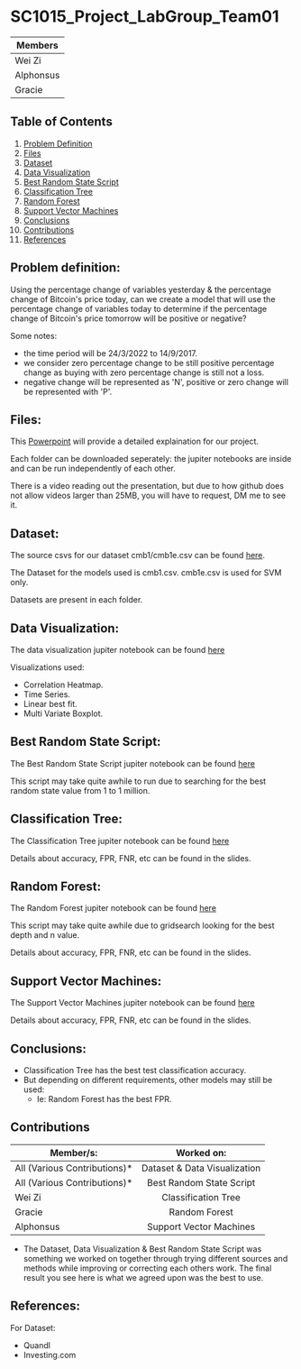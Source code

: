 # SC1015_Project_LabGroup_Team01

| Members       |
| ------------- |
| Wei Zi      |
| Alphonsus      |
| Gracie |

## Table of Contents  
1. [Problem Definition](#problem-definition)  
2. [Files](#files)
3. [Dataset](#dataset)
4. [Data Visualization](#data-visualization)
5. [Best Random State Script](#best-random-state-script)
6. [Classification Tree](#classification-tree)
7. [Random Forest](#random-forest)
8. [Support Vector Machines](#support-vector-machines)
9. [Conclusions](#conclusions)
10. [Contributions](#contributions)
11. [References](#references)

<a name="headers"/>


## Problem definition:
Using the percentage change of variables yesterday & the percentage change of Bitcoin's price today, can we create a model that will use the percentage change of variables today to determine if the percentage change of Bitcoin's price tomorrow will be positive or negative?

Some notes:
- the time period will be 24/3/2022 to 14/9/2017.
- we consider zero percentage change to be still positive percentage change as buying with zero percentage change is still not a loss.
- negative change will be represented as 'N', positive or zero change will be represented with 'P'.

## Files:
This [Powerpoint](https://github.com/zlw9991/SC1015_Project_LabGroup_Team01/blob/main/LabGroup_Team01.pptx) will provide a detailed explaination for our project.

Each folder can be downloaded seperately: the jupiter notebooks are inside and can be run independently of each other.

There is a video reading out the presentation, but due to how github does not allow videos larger than 25MB, you will have to request, DM me to see it.

## Dataset:
The source csvs for our dataset cmb1/cmb1e.csv can be found [here](https://github.com/zlw9991/SC1015_Project_LabGroup_Team01/tree/main/1_DataVisualization).

The Dataset for the models used is cmb1.csv. cmb1e.csv is used for SVM only.

Datasets are present in each folder.

## Data Visualization:
The data visualization jupiter notebook can be found [here](https://github.com/zlw9991/SC1015_Project_LabGroup_Team01/tree/main/1_DataVisualization)

Visualizations used:
- Correlation Heatmap.
- Time Series.
- Linear best fit.
- Multi Variate Boxplot.

## Best Random State Script:
The Best Random State Script jupiter notebook can be found [here](https://github.com/zlw9991/SC1015_Project_LabGroup_Team01/tree/main/2_ClassficationTree_And_BestRandomState)

This script may take quite awhile to run due to searching for the best random state value from 1 to 1 million.

## Classification Tree:
The Classification Tree jupiter notebook can be found [here](https://github.com/zlw9991/SC1015_Project_LabGroup_Team01/tree/main/2_ClassficationTree_And_BestRandomState)

Details about accuracy, FPR, FNR, etc can be found in the slides.

## Random Forest:
The Random Forest jupiter notebook can be found [here](https://github.com/zlw9991/SC1015_Project_LabGroup_Team01/tree/main/3_RandomForest)

This script may take quite awhile due to gridsearch looking for the best depth and n value.

Details about accuracy, FPR, FNR, etc can be found in the slides.

## Support Vector Machines:
The Support Vector Machines jupiter notebook can be found [here](https://github.com/zlw9991/SC1015_Project_LabGroup_Team01/tree/main/4_SupportVectorMachines)

Details about accuracy, FPR, FNR, etc can be found in the slides.

## Conclusions:

- Classification Tree has the best test classification accuracy. 
- But depending on different requirements, other models may still be used:
    - Ie: Random Forest has the best FPR.


## Contributions

| Member/s:        | Worked on:           |
| ------------- |:-------------:|
| All (Various Contributions)*    | Dataset & Data Visualization |
| All (Various Contributions)*      | Best Random State Script      |
| Wei Zi | Classification Tree      |
| Gracie | Random Forest      |
| Alphonsus | Support Vector Machines      |

* The Dataset, Data Visualization & Best Random State Script was something we worked on together through trying different sources and methods while improving or correcting each others work. The final result you see here is what we agreed upon was the best to use.

## References:

For Dataset:
  - Quandl
  - Investing.com


